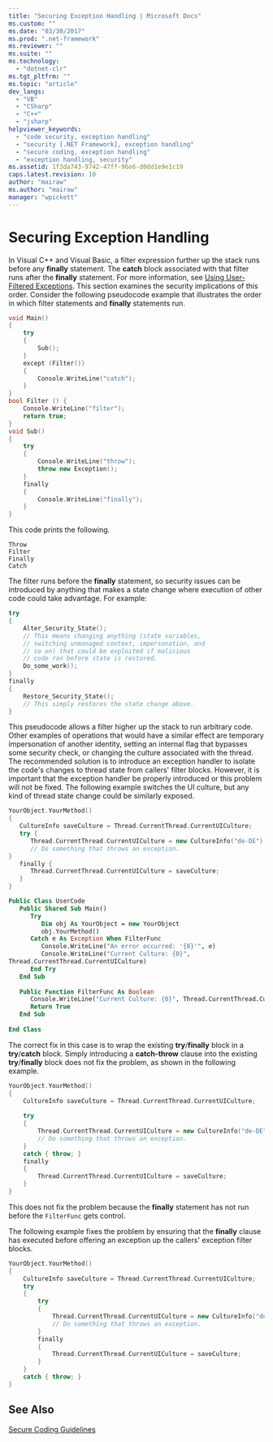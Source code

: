 ```yaml
---
title: "Securing Exception Handling | Microsoft Docs"
ms.custom: ""
ms.date: "03/30/2017"
ms.prod: ".net-framework"
ms.reviewer: ""
ms.suite: ""
ms.technology: 
  - "dotnet-clr"
ms.tgt_pltfrm: ""
ms.topic: "article"
dev_langs: 
  - "VB"
  - "CSharp"
  - "C++"
  - "jsharp"
helpviewer_keywords: 
  - "code security, exception handling"
  - "security [.NET Framework], exception handling"
  - "secure coding, exception handling"
  - "exception handling, security"
ms.assetid: 1f3da743-9742-47ff-96e6-d0dd1e9e1c19
caps.latest.revision: 10
author: "mairaw"
ms.author: "mairaw"
manager: "wpickett"
---
```

# Securing Exception Handling
In Visual C++ and Visual Basic, a filter expression further up the stack runs before any **finally** statement. The **catch** block associated with that filter runs after the **finally** statement. For more information, see [Using User-Filtered Exceptions](../../../docs/standard/exceptions/using-user-filtered-exception-handlers.md). This section examines the security implications of this order. Consider the following pseudocode example that illustrates the order in which filter statements and **finally** statements run.  
  
```cpp  
void Main()   
{  
    try   
    {  
        Sub();  
    }   
    except (Filter())   
    {  
        Console.WriteLine("catch");  
    }  
}  
bool Filter () {  
    Console.WriteLine("filter");  
    return true;  
}  
void Sub()   
{  
    try   
    {  
        Console.WriteLine("throw");  
        throw new Exception();  
    }   
    finally   
    {  
        Console.WriteLine("finally");  
    }  
}                        
```  
  
 This code prints the following.  
  
```  
Throw  
Filter  
Finally  
Catch  
```  
  
 The filter runs before the **finally** statement, so security issues can be introduced by anything that makes a state change where execution of other code could take advantage. For example:  
  
```cpp  
try   
{  
    Alter_Security_State();  
    // This means changing anything (state variables,  
    // switching unmanaged context, impersonation, and   
    // so on) that could be exploited if malicious   
    // code ran before state is restored.  
    Do_some_work();  
}   
finally   
{  
    Restore_Security_State();  
    // This simply restores the state change above.  
}  
```  
  
 This pseudocode allows a filter higher up the stack to run arbitrary code. Other examples of operations that would have a similar effect are temporary impersonation of another identity, setting an internal flag that bypasses some security check, or changing the culture associated with the thread. The recommended solution is to introduce an exception handler to isolate the code's changes to thread state from callers' filter blocks. However, it is important that the exception handler be properly introduced or this problem will not be fixed. The following example switches the UI culture, but any kind of thread state change could be similarly exposed.  
  
```cpp  
YourObject.YourMethod()  
{  
   CultureInfo saveCulture = Thread.CurrentThread.CurrentUICulture;  
   try {  
      Thread.CurrentThread.CurrentUICulture = new CultureInfo("de-DE");  
      // Do something that throws an exception.  
}  
   finally {  
      Thread.CurrentThread.CurrentUICulture = saveCulture;  
   }  
}  
```  
  
```vb  
Public Class UserCode  
   Public Shared Sub Main()  
      Try  
         Dim obj As YourObject = new YourObject  
         obj.YourMethod()  
      Catch e As Exception When FilterFunc  
         Console.WriteLine("An error occurred: '{0}'", e)  
         Console.WriteLine("Current Culture: {0}",   
Thread.CurrentThread.CurrentUICulture)  
      End Try  
   End Sub  
  
   Public Function FilterFunc As Boolean  
      Console.WriteLine("Current Culture: {0}", Thread.CurrentThread.CurrentUICulture)  
      Return True  
   End Sub  
  
End Class  
```  
  
 The correct fix in this case is to wrap the existing **try**/**finally** block in a **try**/**catch** block. Simply introducing a **catch-throw** clause into the existing **try**/**finally** block does not fix the problem, as shown in the following example.  
  
```cpp  
YourObject.YourMethod()  
{  
    CultureInfo saveCulture = Thread.CurrentThread.CurrentUICulture;  
  
    try   
    {  
        Thread.CurrentThread.CurrentUICulture = new CultureInfo("de-DE");  
        // Do something that throws an exception.  
    }  
    catch { throw; }  
    finally   
    {  
        Thread.CurrentThread.CurrentUICulture = saveCulture;  
    }  
}  
```  
  
 This does not fix the problem because the **finally** statement has not run before the `FilterFunc` gets control.  
  
 The following example fixes the problem by ensuring that the **finally** clause has executed before offering an exception up the callers' exception filter blocks.  
  
```cpp  
YourObject.YourMethod()  
{  
    CultureInfo saveCulture = Thread.CurrentThread.CurrentUICulture;  
    try    
    {  
        try   
        {  
            Thread.CurrentThread.CurrentUICulture = new CultureInfo("de-DE");  
            // Do something that throws an exception.  
        }  
        finally   
        {  
            Thread.CurrentThread.CurrentUICulture = saveCulture;  
        }  
    }  
    catch { throw; }  
}  
```  
  
## See Also  
 [Secure Coding Guidelines](../../../docs/standard/security/secure-coding-guidelines.md)
